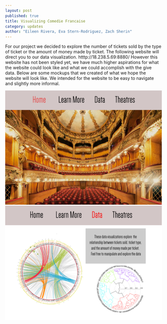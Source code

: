 ```yaml
---
layout: post
published: true
title: Visualizing Comedie Francaise
category: updates
author: "Eileen Rivera, Eva Stern-Rodriguez, Zach Sherin"
---
```


For our project we decided to explore the number of tickets sold by the type of ticket or the amount of money made by ticket. The following website will direct you to our data visualization. htttp://18.238.5.69:8880/ However this website has not been styled yet, we have much higher aspirations for what the website could look like and what we could accomplish with the give data. Below are some mockups that we created of what we hope the website will look like. We intended for the website to be easy to navigate and slightly more informal. 

![Home Page](/assets/HomePage.jpg)
![Data.jpg](/assets/Data.jpg)